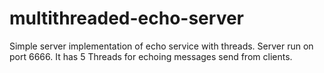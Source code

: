 # multithreaded-echo-server

Simple server implementation of echo service with threads. Server run on port 6666. It has 5 Threads for echoing messages send from clients. 